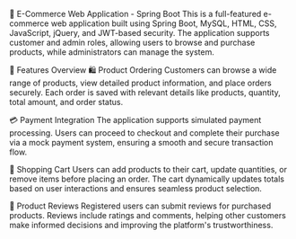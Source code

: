 🛒 E-Commerce Web Application - Spring Boot
This is a full-featured e-commerce web application built using Spring Boot, MySQL, HTML, CSS, JavaScript, jQuery, and JWT-based security. The application supports customer and admin roles, allowing users to browse and purchase products, while administrators can manage the system.

🔹 Features Overview
🛍️ Product Ordering
Customers can browse a wide range of products, view detailed product information, and place orders securely. Each order is saved with relevant details like products, quantity, total amount, and order status.

💳 Payment Integration
The application supports simulated payment processing. Users can proceed to checkout and complete their purchase via a mock payment system, ensuring a smooth and secure transaction flow.

🛒 Shopping Cart
Users can add products to their cart, update quantities, or remove items before placing an order. The cart dynamically updates totals based on user interactions and ensures seamless product selection.

🌟 Product Reviews
Registered users can submit reviews for purchased products. Reviews include ratings and comments, helping other customers make informed decisions and improving the platform's trustworthiness.
